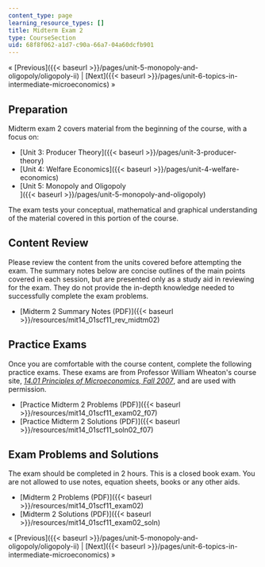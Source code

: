 ```yaml
---
content_type: page
learning_resource_types: []
title: Midterm Exam 2
type: CourseSection
uid: 68f8f062-a1d7-c90a-66a7-04a60dcfb901
---
```


« [Previous]({{< baseurl >}}/pages/unit-5-monopoly-and-oligopoly/oligopoly-ii) | [Next]({{< baseurl >}}/pages/unit-6-topics-in-intermediate-microeconomics) »

Preparation
-----------

Midterm exam 2 covers material from the beginning of the course, with a focus on:

*   [Unit 3: Producer Theory]({{< baseurl >}}/pages/unit-3-producer-theory)
*   [Unit 4: Welfare Economics]({{< baseurl >}}/pages/unit-4-welfare-economics)
*   [Unit 5: Monopoly and Oligopoly  
    ]({{< baseurl >}}/pages/unit-5-monopoly-and-oligopoly)

The exam tests your conceptual, mathematical and graphical understanding of the material covered in this portion of the course.

Content Review
--------------

Please review the content from the units covered before attempting the exam. The summary notes below are concise outlines of the main points covered in each session, but are presented only as a study aid in reviewing for the exam. They do not provide the in-depth knowledge needed to successfully complete the exam problems.

*   [Midterm 2 Summary Notes (PDF)]({{< baseurl >}}/resources/mit14_01scf11_rev_midtm02)

Practice Exams
--------------

Once you are comfortable with the course content, complete the following practice exams. These exams are from Professor William Wheaton's course site, [_14.01 Principles of Microeconomics, Fall 2007_](/courses/14-01-principles-of-microeconomics-fall-2007/), and are used with permission.

*   [Practice Midterm 2 Problems (PDF)]({{< baseurl >}}/resources/mit14_01scf11_exam02_f07)
*   [Practice Midterm 2 Solutions (PDF)]({{< baseurl >}}/resources/mit14_01scf11_soln02_f07)

Exam Problems and Solutions
---------------------------

The exam should be completed in 2 hours. This is a closed book exam. You are not allowed to use notes, equation sheets, books or any other aids.

*   [Midterm 2 Problems (PDF)]({{< baseurl >}}/resources/mit14_01scf11_exam02)
*   [Midterm 2 Solutions (PDF)]({{< baseurl >}}/resources/mit14_01scf11_exam02_soln)

« [Previous]({{< baseurl >}}/pages/unit-5-monopoly-and-oligopoly/oligopoly-ii) | [Next]({{< baseurl >}}/pages/unit-6-topics-in-intermediate-microeconomics) »
